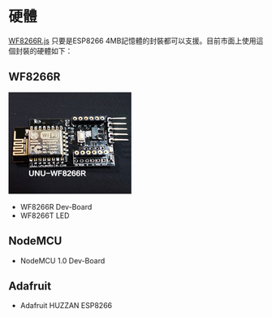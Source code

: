 
# 硬體
[WF8266R.js](http://code.unumobile.com/wf8266r/Release) 只要是ESP8266 4MB記憶體的封裝都可以支援。目前市面上使用這個封裝的硬體如下：


## WF8266R
![](intro242.jpg)

* WF8266R Dev-Board
* WF8266T LED


## NodeMCU


* NodeMCU 1.0 Dev-Board


## Adafruit


* Adafruit HUZZAN ESP8266

